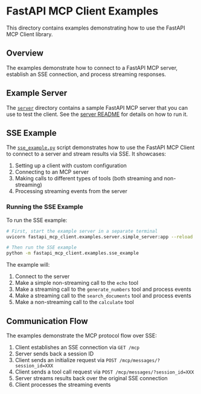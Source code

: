 # FastAPI MCP Client Examples

This directory contains examples demonstrating how to use the FastAPI MCP Client library.

## Overview

The examples demonstrate how to connect to a FastAPI MCP server, establish an SSE connection, and process streaming responses.

## Example Server

The [`server`](./server/) directory contains a sample FastAPI MCP server that you can use to test the client. See the [server README](./server/README.md) for details on how to run it.

## SSE Example

The [`sse_example.py`](./sse_example.py) script demonstrates how to use the FastAPI MCP Client to connect to a server and stream results via SSE. It showcases:

1. Setting up a client with custom configuration
2. Connecting to an MCP server
3. Making calls to different types of tools (both streaming and non-streaming)
4. Processing streaming events from the server

### Running the SSE Example

To run the SSE example:

```bash
# First, start the example server in a separate terminal
uvicorn fastapi_mcp_client.examples.server.simple_server:app --reload

# Then run the SSE example
python -m fastapi_mcp_client.examples.sse_example
```

The example will:

1. Connect to the server
2. Make a simple non-streaming call to the `echo` tool
3. Make a streaming call to the `generate_numbers` tool and process events
4. Make a streaming call to the `search_documents` tool and process events
5. Make a non-streaming call to the `calculate` tool

## Communication Flow

The examples demonstrate the MCP protocol flow over SSE:

1. Client establishes an SSE connection via `GET /mcp`
2. Server sends back a session ID
3. Client sends an initialize request via `POST /mcp/messages/?session_id=XXX`
4. Client sends a tool call request via `POST /mcp/messages/?session_id=XXX`
5. Server streams results back over the original SSE connection
6. Client processes the streaming events 